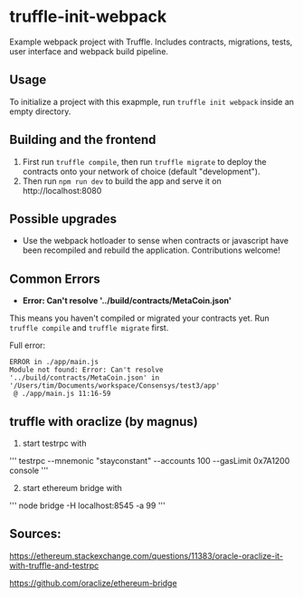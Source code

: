 # truffle-init-webpack
Example webpack project with Truffle. Includes contracts, migrations, tests, user interface and webpack build pipeline.

## Usage

To initialize a project with this exapmple, run `truffle init webpack` inside an empty directory.

## Building and the frontend

1. First run `truffle compile`, then run `truffle migrate` to deploy the contracts onto your network of choice (default "development").
1. Then run `npm run dev` to build the app and serve it on http://localhost:8080

## Possible upgrades

* Use the webpack hotloader to sense when contracts or javascript have been recompiled and rebuild the application. Contributions welcome!

## Common Errors

* **Error: Can't resolve '../build/contracts/MetaCoin.json'**

This means you haven't compiled or migrated your contracts yet. Run `truffle compile` and `truffle migrate` first.

Full error:

```
ERROR in ./app/main.js
Module not found: Error: Can't resolve '../build/contracts/MetaCoin.json' in '/Users/tim/Documents/workspace/Consensys/test3/app'
 @ ./app/main.js 11:16-59
```
## truffle with oraclize (by magnus)

1. start testrpc with 

'''
testrpc --mnemonic "stayconstant" --accounts 100 --gasLimit 0x7A1200 console
'''

2. start ethereum bridge with 

'''
node bridge -H localhost:8545 -a 99
'''

## Sources:

https://ethereum.stackexchange.com/questions/11383/oracle-oraclize-it-with-truffle-and-testrpc

https://github.com/oraclize/ethereum-bridge